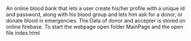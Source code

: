 An online blood bank that lets a user create his/her profile with a unique id and password, along with his blood group and lets him ask for a donor, or donate blood in emergencies.
The Data of donor and accepter is stored on online firebase.
To start the webpage open folder MainPage and the open file index.html

